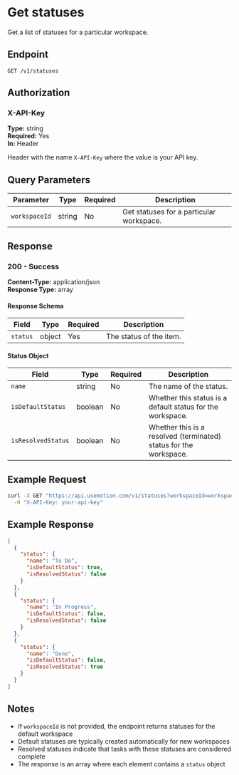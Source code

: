 # Get statuses

Get a list of statuses for a particular workspace.

## Endpoint

```
GET /v1/statuses
```

## Authorization

### X-API-Key

**Type:** string  
**Required:** Yes  
**In:** Header

Header with the name `X-API-Key` where the value is your API key.

## Query Parameters

| Parameter | Type | Required | Description |
|-----------|------|----------|-------------|
| `workspaceId` | string | No | Get statuses for a particular workspace. |

## Response

### 200 - Success

**Content-Type:** application/json  
**Response Type:** array

#### Response Schema

| Field | Type | Required | Description |
|-------|------|----------|-------------|
| `status` | object | Yes | The status of the item. |

#### Status Object

| Field | Type | Required | Description |
|-------|------|----------|-------------|
| `name` | string | No | The name of the status. |
| `isDefaultStatus` | boolean | No | Whether this status is a default status for the workspace. |
| `isResolvedStatus` | boolean | No | Whether this is a resolved (terminated) status for the workspace. |

## Example Request

```bash
curl -X GET "https://api.usemotion.com/v1/statuses?workspaceId=workspace123" \
  -H "X-API-Key: your-api-key"
```

## Example Response

```json
[
  {
    "status": {
      "name": "To Do",
      "isDefaultStatus": true,
      "isResolvedStatus": false
    }
  },
  {
    "status": {
      "name": "In Progress",
      "isDefaultStatus": false,
      "isResolvedStatus": false
    }
  },
  {
    "status": {
      "name": "Done",
      "isDefaultStatus": false,
      "isResolvedStatus": true
    }
  }
]
```

## Notes

- If `workspaceId` is not provided, the endpoint returns statuses for the default workspace
- Default statuses are typically created automatically for new workspaces
- Resolved statuses indicate that tasks with these statuses are considered complete
- The response is an array where each element contains a `status` object